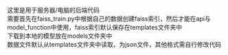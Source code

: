 这里是用于服务器/电脑的后端代码  
需要首先在faiss_train.py中根据自己的数据创建faiss索引，然后才能在api与model_function中使用，faiss索引默认保存在templates文件夹中  
下载到本地的模型放在models文件夹中  
数据文件默认从templates文件夹中读取，为json文件，其他格式需自行修改代码  
